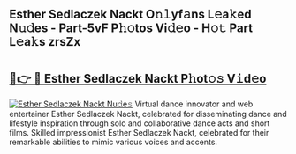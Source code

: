 ## Esther Sedlaczek Nackt O𝚗𝚕yf𝚊ns L𝚎a𝚔ed N𝚞𝚍es - Part-5vF P𝚑𝚘tos Vi𝚍𝚎o - H𝚘𝚝 Part L𝚎a𝚔s zrsZx

# <h2><a href="http://kf1vf4.oniu.top/?m=Esther+Sedlaczek+Nackt">🔗👉 🔴 Esther Sedlaczek Nackt P𝚑ot𝚘𝚜 V𝚒d𝚎o</a></h2>

[![Esther Sedlaczek Nackt Nu𝚍e𝚜](https://i.imgur.com/0qMVB7G.gif)](http://kf1vf4.oniu.top/?m=Esther+Sedlaczek+Nackt)
Virtual dance innovator and web entertainer Esther Sedlaczek Nackt, celebrated for disseminating dance and lifestyle inspiration through solo and collaborative dance acts and short films. Skilled impressionist Esther Sedlaczek Nackt, celebrated for their remarkable abilities to mimic various voices and accents.  
